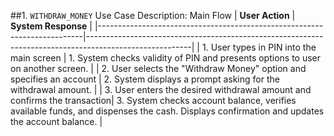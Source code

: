 ##1. `WITHDRAW_MONEY` Use Case Description: Main Flow
| **User Action**                                                          | **System Response**                                                                                    |
|--------------------------------------------------------------------------|--------------------------------------------------------------------------------------------------------|
| 1. User types in PIN into the main screen                                | 1. System checks validity of PIN and presents options to user on another screen.                       |
| 2. User selects the "Withdraw Money" option and specifies an account     | 2. System displays a prompt asking for the withdrawal amount.                                          |
| 3. User enters the desired withdrawal amount and confirms the transaction| 3. System checks account balance, verifies available funds, and dispenses the cash. Displays confirmation and updates the account balance. |


